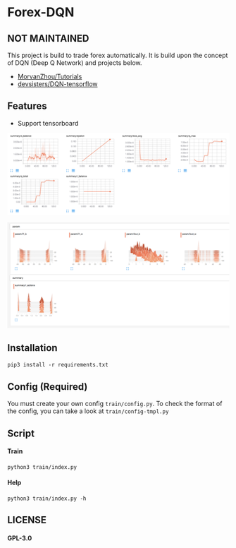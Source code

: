 # Forex-DQN

## NOT MAINTAINED

This project is build to trade forex automatically. It is build upon the concept of DQN (Deep Q Network) and projects below.

- [MorvanZhou/Tutorials](https://github.com/MorvanZhou/tutorials)
- [devsisters/DQN-tensorflow](https://github.com/devsisters/DQN-tensorflow)

## Features
- Support tensorboard

![](./pic/summary1.png)

![](./pic/summary2.png)

## Installation

```
pip3 install -r requirements.txt
```

## Config (Required)

You must create your own config ```train/config.py```. To check the format of the config, you can take a look at ```train/config-tmpl.py```

## Script

#### Train

```
python3 train/index.py
```

#### Help

```
python3 train/index.py -h
```

## LICENSE

#### GPL-3.0
